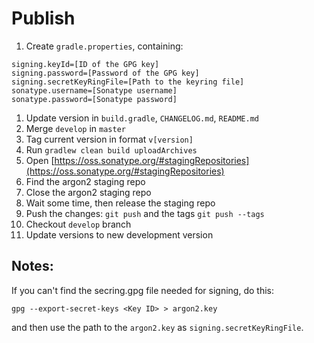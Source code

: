 # Publish

1. Create `gradle.properties`, containing:
```
signing.keyId=[ID of the GPG key]
signing.password=[Password of the GPG key]
signing.secretKeyRingFile=[Path to the keyring file]
sonatype.username=[Sonatype username]
sonatype.password=[Sonatype password]
```   
1. Update version in `build.gradle`, `CHANGELOG.md`, `README.md`  
1. Merge `develop` in `master`
1. Tag current version in format `v[version]`
1. Run `gradlew clean build uploadArchives`
1. Open [https://oss.sonatype.org/#stagingRepositories](https://oss.sonatype.org/#stagingRepositories)
1. Find the argon2 staging repo
1. Close the argon2 staging repo
1. Wait some time, then release the staging repo
1. Push the changes: `git push` and the tags `git push --tags` 
1. Checkout `develop` branch
1. Update versions to new development version

## Notes:

If you can't find the secring.gpg file needed for signing, do this:

```
gpg --export-secret-keys <Key ID> > argon2.key
```

and then use the path to the `argon2.key` as `signing.secretKeyRingFile`.
